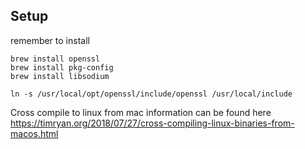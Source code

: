 ## Setup

remember to install

```
brew install openssl
brew install pkg-config
brew install libsodium

ln -s /usr/local/opt/openssl/include/openssl /usr/local/include

```

Cross compile to linux from mac information can be found here
https://timryan.org/2018/07/27/cross-compiling-linux-binaries-from-macos.html
